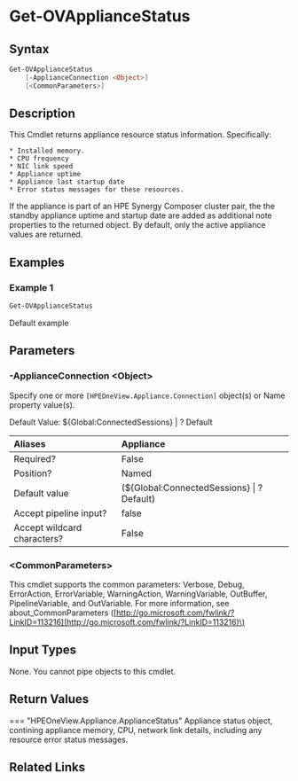 ﻿---
description: Get the appliance status.
---

# Get-OVApplianceStatus

## Syntax

```powershell
Get-OVApplianceStatus
    [-ApplianceConnection <Object>]
    [<CommonParameters>]
```

## Description

This Cmdlet returns appliance resource status information.  Specifically:

	* Installed memory.
	* CPU frequency
	* NIC link speed
	* Appliance uptime
	* Appliance last startup date
	* Error status messages for these resources.

If the appliance is part of an HPE Synergy Composer cluster pair, the the standby appliance uptime and startup date are added as additional note properties to the returned object.  By default, only the active appliance values are returned.

## Examples

###  Example 1 

```powershell
Get-OVApplianceStatus

```

Default example

## Parameters

### -ApplianceConnection &lt;Object&gt;

Specify one or more `[HPEOneView.Appliance.Connection]` object(s) or Name property value(s).

Default Value: ${Global:ConnectedSessions} | ? Default

| Aliases | Appliance |
| :--- | :--- |
| Required? | False |
| Position? | Named |
| Default value | (${Global:ConnectedSessions} &vert; ? Default) |
| Accept pipeline input? | false |
| Accept wildcard characters? | False |

### &lt;CommonParameters&gt;

This cmdlet supports the common parameters: Verbose, Debug, ErrorAction, ErrorVariable, WarningAction, WarningVariable, OutBuffer, PipelineVariable, and OutVariable. For more information, see about\_CommonParameters \([http://go.microsoft.com/fwlink/?LinkID=113216](http://go.microsoft.com/fwlink/?LinkID=113216)\)

## Input Types

None.  You cannot pipe objects to this cmdlet.


## Return Values

=== "HPEOneView.Appliance.ApplianceStatus"
    Appliance status object, contining appliance memory, CPU, network link details, including any resource error status messages.
    
    

## Related Links

